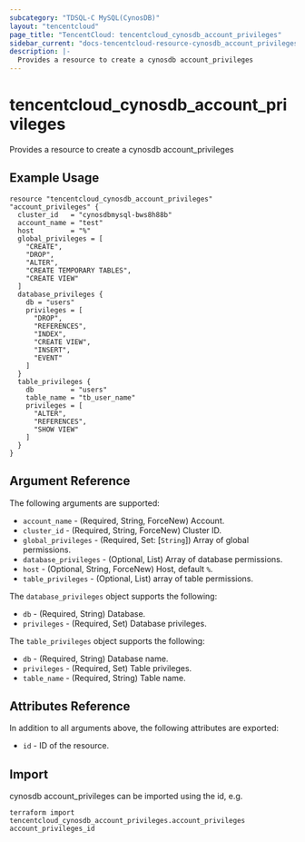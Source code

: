 ```yaml
---
subcategory: "TDSQL-C MySQL(CynosDB)"
layout: "tencentcloud"
page_title: "TencentCloud: tencentcloud_cynosdb_account_privileges"
sidebar_current: "docs-tencentcloud-resource-cynosdb_account_privileges"
description: |-
  Provides a resource to create a cynosdb account_privileges
---
```


# tencentcloud_cynosdb_account_privileges

Provides a resource to create a cynosdb account_privileges

## Example Usage

```hcl
resource "tencentcloud_cynosdb_account_privileges" "account_privileges" {
  cluster_id   = "cynosdbmysql-bws8h88b"
  account_name = "test"
  host         = "%"
  global_privileges = [
    "CREATE",
    "DROP",
    "ALTER",
    "CREATE TEMPORARY TABLES",
    "CREATE VIEW"
  ]
  database_privileges {
    db = "users"
    privileges = [
      "DROP",
      "REFERENCES",
      "INDEX",
      "CREATE VIEW",
      "INSERT",
      "EVENT"
    ]
  }
  table_privileges {
    db         = "users"
    table_name = "tb_user_name"
    privileges = [
      "ALTER",
      "REFERENCES",
      "SHOW VIEW"
    ]
  }
}
```

## Argument Reference

The following arguments are supported:

* `account_name` - (Required, String, ForceNew) Account.
* `cluster_id` - (Required, String, ForceNew) Cluster ID.
* `global_privileges` - (Required, Set: [`String`]) Array of global permissions.
* `database_privileges` - (Optional, List) Array of database permissions.
* `host` - (Optional, String, ForceNew) Host, default `%`.
* `table_privileges` - (Optional, List) array of table permissions.

The `database_privileges` object supports the following:

* `db` - (Required, String) Database.
* `privileges` - (Required, Set) Database privileges.

The `table_privileges` object supports the following:

* `db` - (Required, String) Database name.
* `privileges` - (Required, Set) Table privileges.
* `table_name` - (Required, String) Table name.

## Attributes Reference

In addition to all arguments above, the following attributes are exported:

* `id` - ID of the resource.




## Import

cynosdb account_privileges can be imported using the id, e.g.

```
terraform import tencentcloud_cynosdb_account_privileges.account_privileges account_privileges_id
```

